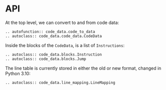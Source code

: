 # API

At the top level, we can convert to and from code data:

```{eval-rst}
.. autofunction:: code_data.code_to_data
.. autoclass:: code_data.code_data.CodeData
```

Inside the blocks of the `CodeData`, is a list of `Instructions`:

```{eval-rst}
.. autoclass:: code_data.blocks.Instruction
.. autoclass:: code_data.blocks.Jump
```

The line table is currently stored in either the old or new format, changed in Python 3.10:

```{eval-rst}
.. autoclass:: code_data.line_mapping.LineMapping
```
